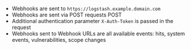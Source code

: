 * Webhooks are sent to `https://logstash.example.domain.com`
* Webhooks are sent via POST requests POST
* Additional authentication parameter `X-Auth-Token` is passed in the request
* Webhooks sent to Webhook URLs are all available events: hits, system events, vulnerabilities, scope changes
